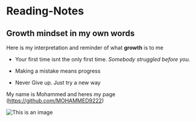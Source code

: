 # Reading-Notes

## Growth mindset in my own words 

Here is my interpretation and reminder of what **growth** is to me 

- Your first time isnt the only first time. *Somebody struggled before you.*

- Making a mistake means progress

- Never Give up. Just try a new way 

My name is Mohammed and heres my page (https://github.com/MOHAMMED9222)


![This is an image](https://staticc.sportskeeda.com/editor/2017/09/57f29-1505828119-800.jpg)
